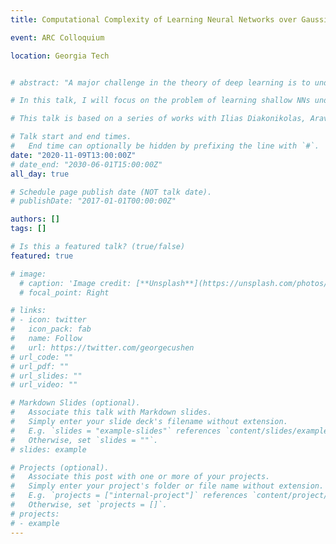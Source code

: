 ```yaml
---
title: Computational Complexity of Learning Neural Networks over Gaussian Marginals

event: ARC Colloquium

location: Georgia Tech


# abstract: "A major challenge in the theory of deep learning is to understand the computational complexity of learning basic families of neural networks (NNs). It is well known that the learning problem is computationally intractable in the worst case. Positive results have circumvented this hardness by making assumptions on the distribution as well as the label noise.

# In this talk, I will focus on the problem of learning shallow NNs under the benign gaussian input distribution. I will first discuss a super-polynomial Statistical Query (SQ) lower bound in the simple noiseless setting. I will further show how to use this result to obtain a super-polynomial SQ lower bound for learning a single neuron in the agnostic noise model. Lastly, on the positive side, I will describe a gradient-based algorithm for approximately learning a single neuron with ReLU activation which attains almost optimal sample and time complexity. 

# This talk is based on a series of works with Ilias Diakonikolas, Aravind Gollakota, Zhihan Jin, Sushrut Karmalkar, Adam Klivans and Mahdi Soltanolkotabi."

# Talk start and end times.
#   End time can optionally be hidden by prefixing the line with `#`.
date: "2020-11-09T13:00:00Z"
# date_end: "2030-06-01T15:00:00Z"
all_day: true

# Schedule page publish date (NOT talk date).
# publishDate: "2017-01-01T00:00:00Z"

authors: []
tags: []

# Is this a featured talk? (true/false)
featured: true

# image:
  # caption: 'Image credit: [**Unsplash**](https://unsplash.com/photos/bzdhc5b3Bxs)'
  # focal_point: Right

# links:
# - icon: twitter
#   icon_pack: fab
#   name: Follow
#   url: https://twitter.com/georgecushen
# url_code: ""
# url_pdf: ""
# url_slides: ""
# url_video: ""

# Markdown Slides (optional).
#   Associate this talk with Markdown slides.
#   Simply enter your slide deck's filename without extension.
#   E.g. `slides = "example-slides"` references `content/slides/example-slides.md`.
#   Otherwise, set `slides = ""`.
# slides: example

# Projects (optional).
#   Associate this post with one or more of your projects.
#   Simply enter your project's folder or file name without extension.
#   E.g. `projects = ["internal-project"]` references `content/project/deep-learning/index.md`.
#   Otherwise, set `projects = []`.
# projects:
# - example
---
```


<!-- {{% callout note %}}
Click on the **Slides** button above to view the built-in slides feature.
{{% /callout %}} -->

<!-- Slides can be added in a few ways:

- **Create** slides using Wowchemy's [*Slides*](https://wowchemy.com/docs/managing-content/#create-slides) feature and link using `slides` parameter in the front matter of the talk file
- **Upload** an existing slide deck to `static/` and link using `url_slides` parameter in the front matter of the talk file
- **Embed** your slides (e.g. Google Slides) or presentation video on this page using [shortcodes](https://wowchemy.com/docs/writing-markdown-latex/).

Further event details, including [page elements](https://wowchemy.com/docs/writing-markdown-latex/) such as image galleries, can be added to the body of this page. -->
